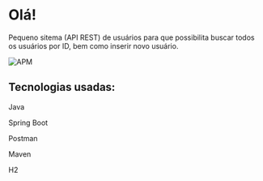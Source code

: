 # Olá!

Pequeno sitema (API REST) de usuários para que possibilita buscar todos os usuários por ID, bem como inserir novo usuário. 

![APM](https://img.shields.io/apm/l/demo)

## Tecnologias usadas:
 
Java

Spring Boot

Postman

Maven

H2
